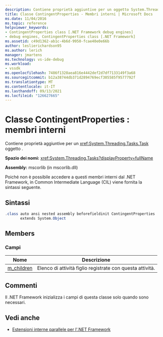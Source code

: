 ```yaml
---
description: Contiene proprietà aggiuntive per un oggetto System.Threading.Tasks.Task.
title: Classe ContingentProperties - Membri interni | Microsoft Docs
ms.date: 11/04/2016
ms.topic: reference
helpviewer_keywords:
- ContingentProperties class [.NET Framework debug engines]
- debug engines, ContingentProperties class [.NET Framework]
ms.assetid: c49d1362-ab1c-4b6d-9950-fcae40e0e66b
author: leslierichardson95
ms.author: lerich
manager: jmartens
ms.technology: vs-ide-debug
ms.workload:
- vssdk
ms.openlocfilehash: 7486f1328aea816e4442def2d7df7133149f3a68
ms.sourcegitcommit: b12a38744db371d2894769ecf305585f9577792f
ms.translationtype: MT
ms.contentlocale: it-IT
ms.lasthandoff: 09/13/2021
ms.locfileid: "126627665"
---
```

# <a name="contingentproperties-class---internal-members"></a>Classe ContingentProperties : membri interni
Contiene proprietà aggiuntive per un <xref:System.Threading.Tasks.Task> oggetto .

 **Spazio dei nomi:** <xref:System.Threading.Tasks?displayProperty=fullName>

 **Assembly:** mscorlib (in mscorlib.dll)

 Poiché non è possibile accedere a questi membri interni dal .NET Framework, in Common Intermediate Language (CIL) viene fornita la sintassi seguente.

## <a name="syntax"></a>Sintassi

```csharp
.class auto ansi nested assembly beforefieldinit ContingentProperties
       extends System.Object
```

## <a name="members"></a>Members

### <a name="fields"></a>Campi

|Nome|Descrizione|
|----------|-----------------|
|[m_children](../../extensibility/debugger/m-children-field.md)|Elenco di attività figlio registrate con questa attività.|

## <a name="remarks"></a>Commenti
 Il .NET Framework inizializza i campi di questa classe solo quando sono necessari.

## <a name="see-also"></a>Vedi anche
- [Estensioni interne parallele per l'.NET Framework](../../extensibility/debugger/parallel-extension-internals-for-the-dotnet-framework.md)
